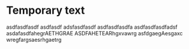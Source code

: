 # Temporary text

asdfasdfasdf asdfasdf adsfasdfasdf asdfasdfasdfa asdfasdfasdfadsf
asdafasdfahegrAETHGRAE ASDFAHETEARhgxvawrg asfdgaegAesgaxc wregfargsaesrhgaetrg
